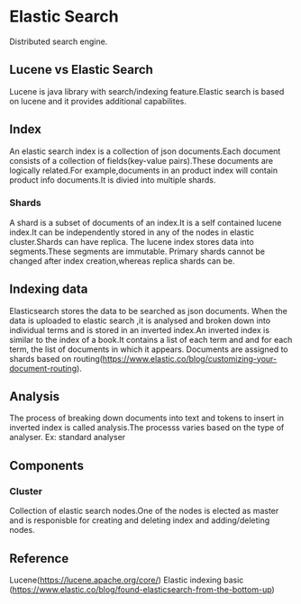 
# Elastic Search

Distributed search engine.

## Lucene vs Elastic Search
Lucene is java library with search/indexing feature.Elastic search is based on lucene and it provides additional capabilites.

## Index
An elastic search index is a collection of json documents.Each document consists of a collection of fields(key-value pairs).These documents are logically related.For example,documents in an product index will contain product info documents.It is divied into multiple shards.

### Shards
A shard is a subset of documents of an index.It is a self contained lucene index.It can be independently stored in any of the nodes in elastic cluster.Shards can have replica.
The lucene index stores data into segments.These segments are immutable. Primary shards cannot be changed after index creation,whereas replica shards can be.

## Indexing data
Elasticsearch stores the data to be searched as json documents.
When the data is uploaded to elastic search ,it is analysed and broken down into individual terms and is stored in an inverted index.An inverted index is similar to the index of a book.It contains a list of each term and and for each term, the list of documents in which it appears.
Documents are assigned to shards based on routing(https://www.elastic.co/blog/customizing-your-document-routing). 

## Analysis
The process of breaking down documents into text and tokens to insert in inverted index is called analysis.The processs varies based on the type of analyser.
Ex: standard analyser

## Components
### Cluster
Collection of elastic search nodes.One of the nodes is elected as master and is responisble for creating and deleting index and adding/deleting nodes.



## Reference
Lucene(https://lucene.apache.org/core/)
Elastic indexing basic (https://www.elastic.co/blog/found-elasticsearch-from-the-bottom-up)
